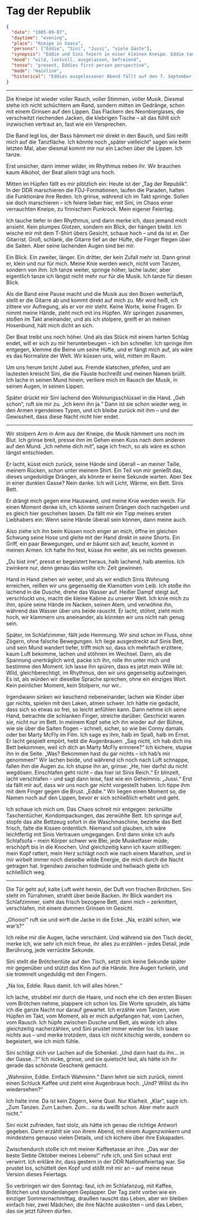 # Tag der Republik

```json
{
  "date": "1985-09-07",
  "daytime": "evening",
  "place": "Kneipe in Vaasa",
  "persons": ["Eddie", "Sini", "Jussi", "viele Gäste"],
  "synopsis": "Eddie und Sini feiern in einer kleinen Kneipe. Eddie tanzt diesmal wild mit, gewinnt die Aufmerksamkeit des Gitarristen Jussi, und die beiden verbringen die Nacht zusammen. Am nächsten Morgen tauschen Eddie und Sini ausgelassen ihre Erlebnisse aus.",
  "mood": "wild, lustvoll, ausgelassen, befreiend",
  "tense": "present, Eddies first-person perspective",
  "mode": "mainline",
  "historical": "Eddies ausgelassener Abend fällt auf den 7. September, den 'Tag der Republik' in der DDR – ein stiller Kontrast zu den offiziellen Feiern, die sie längst hinter sich gelassen hat."
}
```

---

Die Kneipe ist wieder voller Rauch, voller Stimmen, voller Musik. Diesmal stehe
ich nicht schüchtern am Rand, sondern mitten im Gedränge, schon mit einem
Grinsen auf den Lippen. Das Flackern des Neonbierglases, die verschwitzt
riechenden Jacken, die klebrigen Tische – all das fühlt sich inzwischen vertraut
an, fast wie ein Versprechen.

Die Band legt los, der Bass hämmert mir direkt in den Bauch, und Sini reißt mich
auf die Tanzfläche. Ich könnte noch „später vielleicht“ sagen wie beim letzten
Mal, aber diesmal kommt mir nur ein Lachen über die Lippen. Ich tanze.

Erst unsicher, dann immer wilder, im Rhythmus neben ihr. Wir brauchen kaum
Alkohol, der Beat allein trägt uns hoch.

Mitten im Hüpfen fällt es mir plötzlich ein: Heute ist der „Tag der Republik“.
In der DDR marschieren die FDJ-Formationen, laufen die Paraden, halten die
Funktionäre ihre Reden. Ich grinse, während ich im Takt springe. Sollen sie doch
marschieren – ich feiere lieber hier, mit Sini, im Chaos einer verrauchten
Kneipe, zu finnischem Punkrock. Mein eigener Feiertag.

Ich tauche tiefer in den Rhythmus, und dann merke ich, dass jemand mich ansieht.
Kein plumpes Glotzen, sondern ein Blick, der hängen bleibt. Ich wische mir mit
dem T-Shirt übers Gesicht, schaue hoch – und da ist er. Der Gitarrist. Groß,
schlank, die Gitarre tief an der Hüfte, die Finger fliegen über die Saiten. Aber
seine lachenden Augen sind bei mir.

Ein Blick. Ein zweiter, länger. Ein dritter, der kein Zufall mehr ist. Dann
grinst er, klein und nur für mich. Meine Knie werden weich, nicht vom Tanzen,
sondern von ihm. Ich tanze weiter, springe höher, lache lauter, aber eigentlich
tanze ich längst nicht mehr nur für die Musik. Ich tanze für diesen Blick.

Als die Band eine Pause macht und die Musik aus den Boxen weiterläuft, stellt er
die Gitarre ab und kommt direkt auf mich zu. Mir wird heiß, ich zittere vor
Aufregung, als er vor mir steht. Keine Worte, keine Fragen. Er nimmt meine
Hände, zieht mich mit ins Hüpfen. Wir springen zusammen, stoßen im Takt
aneinander, und als ich stolpere, greift er an meinen Hosenbund, hält mich dicht
an sich.

Der Beat treibt uns noch höher. Und als das Stück mit einem harten Schlag endet,
will er sich zu mir herunterbeugen – ich bin schneller. Ich springe ihm
entgegen, klemme die Beine um seine Hüfte, und er fängt mich auf, als wäre es
das Normalste der Welt. Wir küssen uns, wild, mitten im Raum.

Um uns herum bricht Jubel aus. Fremde klatschen, pfeifen, und am lautesten
kreischt Sini, die die Fäuste hochreißt und meinen Namen brüllt. Ich lache in
seinen Mund hinein, verliere mich im Rausch der Musik, in seinen Augen, in
seinen Lippen.

Später drückt mir Sini lachend den Wohnungsschlüssel in die Hand. „Geh schon“,
ruft sie mir zu. „Ich kenn ihn ja.“ Dann ist sie schon wieder weg, in den Armen
irgendeines Typen, und ich bleibe zurück mit ihm – und der Gewissheit, dass
diese Nacht nicht hier endet.

---

Wir stolpern Arm in Arm aus der Kneipe, die Musik hämmert uns noch im Blut. Ich
grinse breit, presse ihm im Gehen einen Kuss nach dem anderen auf den Mund. „Ich
nehme dich mit“, sage ich frech, so als wäre es schon längst entschieden.

Er lacht, küsst mich zurück, seine Hände sind überall – an meiner Taille, meinem
Rücken, schon unter meinem Shirt. Ein Teil von mir genießt das, dieses
ungeduldige Drängen, als könnte er keine Sekunde warten. Aber Sex in einer
dunklen Gasse? Nein danke. Ich will Licht, Wärme, ein Bett. Sinis Bett.

Er drängt mich gegen eine Hauswand, und meine Knie werden weich. Für einen
Moment denke ich, ich könnte seinem Drängen doch nachgeben und es gleich hier
geschehen lassen. Da fällt mir ein Tipp meines ersten Liebhabers ein: Wenn seine
Hände überall sein können, dann meine auch.

Also ziehe ich ihn beim Küssen noch enger an mich, öffne im gleichen Schwung
seine Hose und gleite mit der Hand direkt in seine Shorts. Ein Griff, ein paar
Bewegungen, und er bäumt sich auf, keucht, kommt in meinen Armen. Ich halte ihn
fest, küsse ihn weiter, als sei nichts gewesen.

„Du bist irre“, presst er begeistert heraus, halb lachend, halb atemlos. Ich
zwinkere nur, denn genau das wollte ich: Zeit gewinnen.

Hand in Hand ziehen wir weiter, und als wir endlich Sinis Wohnung erreichen,
reißen wir uns gegenseitig die Klamotten vom Leib. Ich stoße ihn lachend in die
Dusche, drehe das Wasser auf. Heißer Dampf steigt auf, verschluckt uns, macht
die kleine Kabine zu unserer Welt. Ich knie mich zu ihm, spüre seine Hände im
Nacken, seinen Atem, und verwöhne ihn, während das Wasser über uns beide
rauscht. Er lacht, stöhnt, zieht mich hoch, wir klammern uns aneinander, als
könnten wir uns nicht nah genug sein.

Später, im Schlafzimmer, fällt jede Hemmung. Wir sind schon im Fluss, ohne
Zögern, ohne falsche Bewegungen. Ich liege ausgestreckt auf Sinis Bett, und sein
Mund wandert tiefer, trifft mich so, dass ich mehrfach erzittere, kaum Luft
bekomme, lachen und stöhnen im Wechsel. Dann, als die Spannung unerträglich
wird, packe ich ihn, rolle ihn unter mich und bestimme den Moment. Ich lasse ihn
spüren, dass es jetzt mein Wille ist. Wild, gleichberechtigt, im Rhythmus, den
wir uns gegenseitig aufzwingen. Es ist, als würden wir dieselbe Sprache
sprechen, ohne ein einziges Wort. Kein peinlicher Moment, kein Stolpern, nur
wir..

Irgendwann sinken wir keuchend nebeneinander, lachen wie Kinder über gar nichts,
spielen mit den Laken, atmen schwer. Ich hätte nie gedacht, dass sich so etwas
so frei, so leicht anfühlen kann. Dann nehme ich seine Hand, betrachte die
schlanken Finger, streiche darüber. Geschickt waren sie, nicht nur im Bett. In
meinem Kopf sehe ich ihn wieder auf der Bühne, wie sie über die Saiten flogen –
schnell, sicher, so wie bei Conny damals oder bei Marty McFly im Film. Ich sage
es ihm, halb im Spaß, halb im Ernst. Er lacht gespielt empört, hebt die
Augenbrauen: „Sag nicht, ich hab dich ins Bett bekommen, weil ich dich an Marty
McFly erinnere?“ Ich kichere, stupse ihn in die Seite. „Was? Bekommen hast du
gar nichts – ich hab’s mir genommen!“ Wir lachen beide, und während ich noch
nach Luft schnappe, fallen ihm die Augen zu. Ich stupse ihn an, grinse: „He,
hier darfst du nicht wegdösen. Einschlafen geht nicht – das hier ist Sinis
Reich.“ Er blinzelt, lacht verschlafen – und sagt dann leise, fast wie ein
Geheimnis: „Jussi.“ Erst da fällt mir auf, dass wir uns noch gar nicht
vorgestellt haben. Ich tippe ihm mit dem Finger gegen die Brust. „Eddie.“ Wir
liegen einen Moment so, die Namen noch auf den Lippen, bevor er sich schließlich
erhebt und geht.

Ich schaue ich mich um. Das Chaos schreit mir entgegen: zerknüllte
Taschentücher, Kondompackungen, das zerwühlte Bett. Ich springe auf, stopfe das
alte Bettzeug sofort in die Waschmaschine, beziehe das Bett frisch, falte die
Kissen ordentlich. Niemand soll glauben, ich wäre leichtfertig mit Sinis
Vertrauen umgegangen. Erst dann sinke ich aufs Schlafsofa – mein Körper schwer
wie Blei, jede Muskelfaser müde, erschöpft bis in die Knochen. Und gleichzeitig
kann ich kaum stillliegen: mein Kopf rattert, mein Herz schlägt noch wie nach
einem Marathon, und in mir wirbelt immer noch dieselbe wilde Energie, die mich
durch die Nacht getragen hat. Irgendwo zwischen todmüde und hellwach gleite ich
schließlich weg.

---

Die Tür geht auf, kalte Luft weht herein, der Duft von frischen Brötchen. Sini
steht im Türrahmen, strahlt über beide Backen. Ihr Blick wandert ins
Schlafzimmer, sieht das frisch bezogene Bett, dann mich – zerknittert,
verschlafen, mit einem dummen Grinsen im Gesicht.

„Ohooo!“ ruft sie und wirft die Jacke in die Ecke. „Na, erzähl schon, wie
war’s?“

Ich reibe mir die Augen, lache verschämt. Und während sie den Tisch deckt, merke
ich, wie sehr ich mich freue, ihr alles zu erzählen – jedes Detail, jede
Berührung, jede verrückte Sekunde.

Sini stellt die Brötchentüte auf den Tisch, setzt sich keine Sekunde später mir
gegenüber und stützt das Kinn auf die Hände. Ihre Augen funkeln, und sie
trommelt ungeduldig mit den Fingern.

„Na los, Eddie. Raus damit. Ich will alles hören.“

Ich lache, strubbel mir durch die Haare, und noch ehe ich den ersten Bissen vom
Brötchen nehme, plappere ich schon los. Die Worte sprudeln, als hätte ich die
ganze Nacht nur darauf gewartet. Ich erzähle vom Tanzen, vom Hüpfen im Takt, vom
Moment, als er mich aufgefangen hat, vom Lachen, vom Rausch. Ich hüpfe zwischen
Dusche und Bett, als würde ich alles gleichzeitig nacherzählen, und Sini prustet
immer wieder los. Ich lasse nichts aus – und merke trotzdem, dass ich nicht
kitschig werde, sondern so begeistert, wie ich mich fühle.

Sini schlägt sich vor Lachen auf die Schenkel. „Und dann hast du ihn… in der
Gasse…?“ Ich nicke, grinse, und sie quietscht laut, als hätte ich ihr gerade das
schönste Geschenk gemacht.

„Wahnsinn, Eddie. Einfach Wahnsinn.“ Dann lehnt sie sich zurück, nimmt einen
Schluck Kaffee und zieht eine Augenbraue hoch. „Und? Willst du ihn wiedersehen?“

Ich halte inne. Da ist kein Zögern, keine Qual. Nur Klarheit. „Klar“, sage ich.
„Zum Tanzen. Zum Lachen. Zum… na du weißt schon. Aber mehr auch nicht.“

Sini nickt zufrieden, fast stolz, als hätte ich genau die richtige Antwort
gegeben. Dann erzählt sie von ihrem Abend, mit einem Augenzwinkern und
mindestens genauso vielen Details, und ich kichere über ihre Eskapaden.

Zwischendurch stoße ich mit meiner Kaffeetasse an ihre. „Das war der beste
Siebte Oktober meines Lebens!“ rufe ich, und Sini schaut erst verwirrt. Ich
erkläre ihr, dass gestern in der DDR Nationalfeiertag war. Sie prustet los,
schüttelt den Kopf und stößt mit mir an – auf meine neue Version dieses
Feiertags.

So verbringen wir den Sonntag: faul, ich im Schlafanzug, mit Kaffee, Brötchen
und stundenlangem Geplapper. Der Tag zieht vorbei wie ein einziger
Sommernachmittag, draußen rauscht das Leben, aber wir bleiben einfach hier, zwei
Mädchen, die ihre Nächte auskosten – und das Leben, das sie jetzt führen dürfen.
